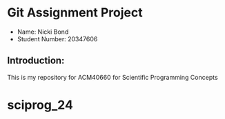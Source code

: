 # Git Assignment Project 

* Name: Nicki Bond
* Student Number: 20347606

## Introduction: 
This is my repository for ACM40660 for Scientific Programming Concepts
# sciprog_24
